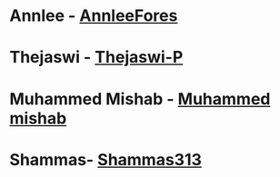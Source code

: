 # Annlee - [AnnleeFores](https://github.com/AnnleeFores)
# Thejaswi - [Thejaswi-P](https://github.com/Thejaswi-P)
# Muhammed Mishab - [Muhammed mishab](https://github.com/muhammemishab)
# Shammas- [Shammas313](https://github.com/Shammas313) 
